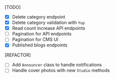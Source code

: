 [TODO]

- [X] Delete category endpoint
- [X] Delete category validation with `Yup`
- [X] Read count increase API endpoints
- [ ] Pagination for API endpoints
- [ ] Pagination for CMS UI
- [X] Published blogs endpoints

[REFACTOR]

- [ ] Add `Announcer` class to handle notifications
- [ ] Handle cover photos with new `Studio` methods